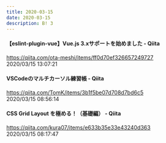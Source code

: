 ```yaml
---
title: 2020-03-15
date: 2020-03-15
description: B! 3
---
```


#### 【eslint-plugin-vue】Vue.js 3.xサポートを始めました - Qiita
https://qiita.com/ota-meshi/items/ff0d70ef326657249727<br>
2020/03/15 13:07:21<br>


#### VSCodeのマルチカーソル練習帳 - Qiita
https://qiita.com/TomK/items/3b1f5be07d708d7bd6c5<br>
2020/03/15 08:56:14<br>


#### CSS Grid Layout を極める！（基礎編） - Qiita
https://qiita.com/kura07/items/e633b35e33e43240d363<br>
2020/03/15 08:17:47<br>


